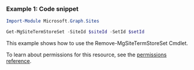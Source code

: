 ### Example 1: Code snippet

```powershellImport-Module Microsoft.Graph.Sites

Get-MgSiteTermStoreSet -SiteId $siteId -SetId $setId
```
This example shows how to use the Remove-MgSiteTermStoreSet Cmdlet.
To learn about permissions for this resource, see the [permissions reference](/graph/permissions-reference).


